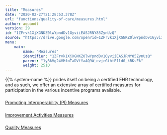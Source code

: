 ```yaml
---
title: "Measures"
date: "2020-02-27T21:28:53.378Z"
url: "functions/quality-of-care/measures.html"
author: aquandt
version: 29
id: "1ZFrvk1XjXGNKZ0lwYpndDv1GyviiEASJRNY85ZynUzQ"
source: "https://drive.google.com/open?id=1ZFrvk1XjXGNKZ0lwYpndDv1GyviiEASJRNY85ZynUzQ"
menu:
    main:
        name: "Measures"
        identifier: "1ZFrvk1XjXGNKZ0lwYpndDv1GyviiEASJRNY85ZynUzQ"
        parent: "1y8kVg24VMfoTaDVfYaAQ9W_evjrGthtF1ld0_kRKsEk"
        weight: 2510
---
```











{{% system-name %}} prides itself on being a certified EHR technology, and as such, we offer an extensive array of certified measures for participation in the various incentive programs available.













### 

[Promoting Interoperability (PI) Measures](measures/promoting-interoperability-pi-measures.html)





### 

[Improvement Activities Measures](measures/improvement-activities-measures.html)





### 

[Quality Measures](measures/quality-measures-list.html)



